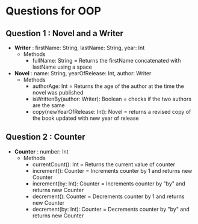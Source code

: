 # Questions for OOP

## Question 1 : Novel and a Writer
* <b>Writer</b> : firstName: String, lastName: String, year: Int
    * Methods
        * fullName: String = Returns the firstName concatenated with lastName using a space
* <b>Novel</b> : name: String, yearOfRelease: Int, author: Writer
    * Methods
        * authorAge: Int = Returns the age of the author at the time the novel was published
        * isWrittenBy(author: Writer): Boolean = checks if the two authors are the same
        * copy(newYearOfRelease: Int): Novel = returns a revised copy of the book updated with new year of release
        
## Question 2 : Counter
* <b>Counter</b> : number: Int
    * Methods
        * currentCount(): Int = Returns the current value of counter
        * increment(): Counter = Increments counter by 1 and returns new Counter
        * increment(by: Int): Counter = Increments counter by "by" and returns new Counter
        * decrement(): Counter = Decrements counter by 1 and returns new Counter
        * decrement(by: Int): Counter = Decrements counter by "by" and returns new Counter
   